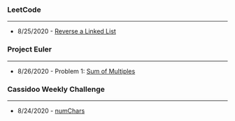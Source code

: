 ### LeetCode
---
* 8/25/2020 - [Reverse a Linked List](https://github.com/brianAda/Daily-Coding-Challenge/blob/master/2020-08-25/reverseLinkedList.js)  

### Project Euler
---
* 8/26/2020 - Problem 1: [Sum of Multiples](https://github.com/brianAda/Daily-Coding-Challenge/blob/master/2020-08-26/multiples3and5.js)  

### Cassidoo Weekly Challenge
---

* 8/24/2020 - [numChars](https://github.com/brianAda/Daily-Coding-Challenge/blob/master/2020-08-24/numChars.js)
